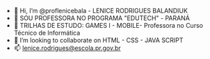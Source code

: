 - 👋 Hi, I’m @proflenicebala - LENICE  RODRIGUES BALANDIUK
- 👀 SOU PROFESSORA NO PROGRAMA "EDUTECH" - PARANÁ
- 🌱 TRILHAS DE ESTUDO: GAMES I - MOBILE- Professora no Curso Técnico de Informática 
- 💞️ I’m looking to collaborate on  HTML - CSS - JAVA SCRIPT
- 📫 lenice.rodrigues@escola.pr.gov.br

<!---
proflenicebala/proflenicebala is a ✨ special ✨ repository because its `README.md` (this file) appears on your GitHub profile.
You can click the Preview link to take a look at your changes.
--->
